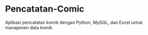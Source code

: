# Pencatatan-Comic
Aplikasi pencatatan komik dengan Python, MySQL, dan Excel untuk manajemen data komik.
